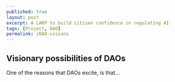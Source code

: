 ```yaml
---
published: true
layout: post
excerpt: A LARP to build citizen confidence in regulating AI
tags: [Project, DAO]
permalink: /DAO-visions
---
```

## Visionary possibilities of DAOs

One of the reasons that DAOs excite, is that...